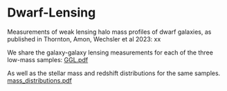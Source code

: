 # Dwarf-Lensing
Measurements of weak lensing halo mass profiles of dwarf galaxies, as published in Thornton, Amon, Wechsler et al 2023: xx

We share the galaxy-galaxy lensing measurements for each of the three low-mass samples: 
[GGL.pdf](https://github.com/aamon/Dwarf-Lensing/files/13459694/GGL.pdf)


As well as the stellar mass and redshift distributions for the same samples.
[mass_distributions.pdf](https://github.com/aamon/Dwarf-Lensing/files/13459700/mass_distributions.pdf)




